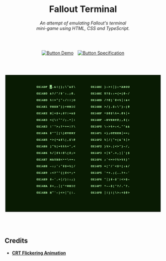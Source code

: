 
<div align = center>

# Fallout Terminal

*An attempt of emulating Fallout's terminal* <br>
*mini-game using HTML, CSS and TypeScript.*

<br>
<br>

[![Button Demo]][Demo]   [![Button Specification]][Specification]

<br>
<br>

<img
    src = 'Resources/Preview.png'
    width = 500
/>

</div>

<br>
<br>

## Credits

- **[CRT Flickering Animation]**

<br>


<!----------------------------------------------------------------------------->

[CRT Flickering Animation]: http://aleclownes.com/2017/02/01/crt-display.html
[Specification]: Documentation/Specification.md

[Demo]: https://yrachid.github.io/fallout-terminal/


<!---------------------------------[ Buttons ]--------------------------------->

[Button Specification]: https://img.shields.io/badge/Specification-A5915F?style=for-the-badge&logoColor=white&logo=BookStack
[Button Demo]: https://img.shields.io/badge/Demo-4c854a?style=for-the-badge&logoColor=white&logo=AppleArcade
